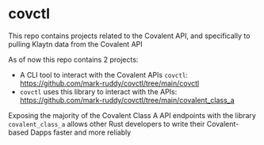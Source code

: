 # covctl
This repo contains projects related to the Covalent API, and specifically to pulling Klaytn data from the Covalent API  

As of now this repo contains 2 projects:

- A CLI tool to interact with the Covalent APIs `covctl`: https://github.com/mark-ruddy/covctl/tree/main/covctl
- `covctl` uses this library to interact with the APIs: https://github.com/mark-ruddy/covctl/tree/main/covalent_class_a

Exposing the majority of the Covalent Class A API endpoints with the library `covalent_class_a` allows other Rust developers to write their Covalent-based Dapps faster and more reliably  
